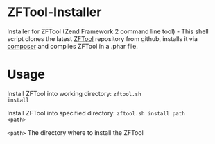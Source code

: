ZFTool-Installer
================

Installer for ZFTool (Zend Framework 2 command line tool) - This shell script clones the latest <a href="https://github.com/zendframework/ZFTool" target="_blank">ZFTool</a> repository from github, installs it via <a href="https://getcomposer.org" target="_blank">composer</a> and compiles ZFTool in a .phar file.

Usage
=====

Install ZFTool into working directory:
<code>zftool.sh install</code>

Install ZFTool into specified directory:
<code>zftool.sh install path &lt;path&gt;</code>

<code>&lt;path&gt;</code>	The directory where to install the ZFTool
